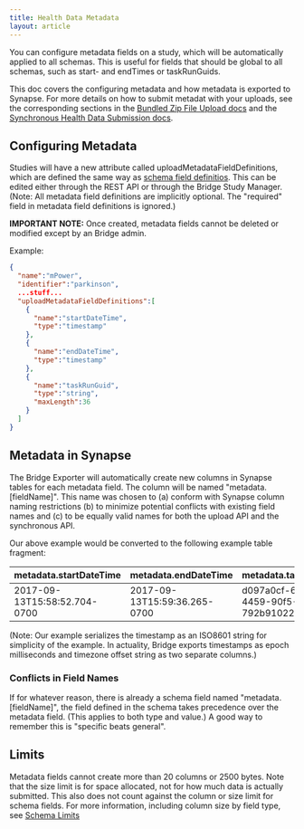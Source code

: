 ```yaml
---
title: Health Data Metadata
layout: article
---
```


<div id="toc"></div>

You can configure metadata fields on a study, which will be automatically applied to all schemas. This is useful for fields that should be global to all schemas, such as start- and endTimes or taskRunGuids.

This doc covers the configuring metadata and how metadata is exported to Synapse. For more details on how to submit metadat with your uploads, see the corresponding sections in the [Bundled Zip File Upload docs](/articles/data/bundled_zip_file_uploads.html#submitting-metadata) and the [Synchronous Health Data Submission docs](/articles/data/synchronous_health_data_submission.html#submitting-health-data).

## Configuring Metadata

Studies will have a new attribute called uploadMetadataFieldDefinitions, which are defined the same way as [schema field definitios](/articles/data/schemas.html#field-definitions). This can be edited either through the REST API or through the Bridge Study Manager. (Note: All metadata field definitions are implicitly optional. The "required" field in metadata field definitions is ignored.)

**IMPORTANT NOTE:** Once created, metadata fields cannot be deleted or modified except by an Bridge admin.

Example:

```json
{
  "name":"mPower",
  "identifier":"parkinson",
  ...stuff...
  "uploadMetadataFieldDefinitions":[
    {
      "name":"startDateTime",
      "type":"timestamp"
    },
    {
      "name":"endDateTime",
      "type":"timestamp"
    },
    {
      "name":"taskRunGuid",
      "type":"string",
      "maxLength":36
    }
  ]
}
```

## Metadata in Synapse

The Bridge Exporter will automatically create new columns in Synapse tables for each metadata field. The column will be named "metadata.[fieldName]". This name was chosen to (a) conform with Synapse column naming restrictions (b) to minimize potential conflicts with existing field names and (c) to be equally valid names for both the upload API and the synchronous API.

Our above example would be converted to the following example table fragment:

|metadata.startDateTime|metadata.endDateTime|metadata.taskRunGuid|
|---|---|---|
|2017-09-13T15:58:52.704-0700|2017-09-13T15:59:36.265-0700|d097a0cf-689d-4459-90f5-792b910229da|

(Note: Our example serializes the timestamp as an ISO8601 string for simplicity of the example. In actuality, Bridge exports timestamps as epoch milliseconds and timezone offset string as two separate columns.)

### Conflicts in Field Names

If for whatever reason, there is already a schema field named "metadata.[fieldName]", the field defined in the schema takes precedence over the metadata field. (This applies to both type and value.) A good way to remember this is "specific beats general".

## Limits

Metadata fields cannot create more than 20 columns or 2500 bytes. Note that the size limit is for space allocated, not for how much data is actually submitted. This also does not count against the column or size limit for schema fields. For more information, including column size by field type, see [Schema Limits](/articles/data/schemas.html#limits)
